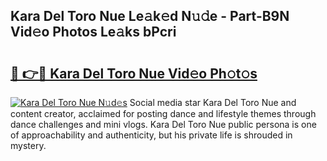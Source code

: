## Kara Del Toro Nue Le𝚊k𝚎d N𝚞𝚍e - Part-B9N Vid𝚎o Photos Le𝚊ks bPcri

# <h2><a href="http://fb6qyz2.evod.top/?m=Kara+Del+Toro+Nue">🔗 👉🔴 Kara Del Toro Nue Vid𝚎o Ph𝚘t𝚘s</a></h2>

[![Kara Del Toro Nue N𝚞d𝚎s](https://i.imgur.com/8V9OHl7.gif)](http://fb6qyz2.evod.top/?m=Kara+Del+Toro+Nue)
Social media star Kara Del Toro Nue and content creator, acclaimed for posting dance and lifestyle themes through dance challenges and mini vlogs. Kara Del Toro Nue public persona is one of approachability and authenticity, but his private life is shrouded in mystery. 
